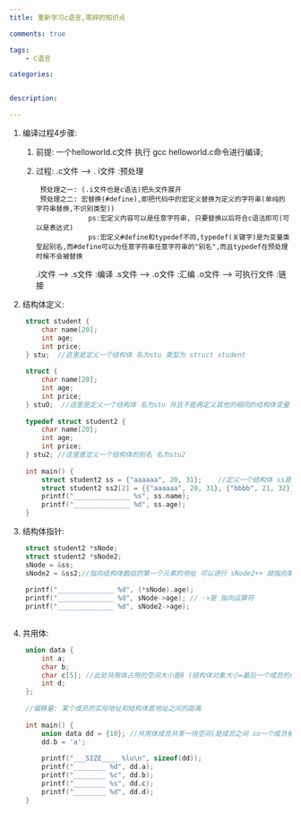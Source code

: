 ```yaml
---
title: 重新学习c语言,零碎的知识点 

comments: true    

tags: 
    - C语言

categories: 


description: 

---
```


1. 编译过程4步骤:

    1. 前提: 一个helloworld.c文件 执行 gcc helloworld.c命令进行编译;
    2. 过程: 
        .c文件 --> . i文件   :预处理
        
            预处理之一: (.i文件也是c语法)把头文件展开 
            预处理之二: 宏替换(#define),即把代码中的宏定义替换为定义的字符串(单纯的字符串替换,不识别类型))
                        ps:宏定义内容可以是任意字符串, 只要替换以后符合c语法即可(可以是表达式)
                        ps:宏定义#define和typedef不同,typedef(关键字)是为变量类型起别名,而#define可以为任意字符串任意字符串的"别名",而且typedef在预处理时候不会被替换
                
        .i文件 --> .s文件   :编译
        .s文件 --> .o文件   :汇编
        .o文件 --> 可执行文件 :链接

<!--more-->

2. 结构体定义:

```c
    struct student {
        char name[20];
        int age;
        int price;
    } stu;  //这里是定义一个结构体 名为stu 类型为 struct student
    
    struct {
        char name[20];
        int age;
        int price;
    } stuO;  //这里是定义一个结构体 名为stu 并且不能再定义其他的相同的结构体变量
    
    typedef struct student2 {
        char name[20];
        int age;
        int price;
    } stu2; //这里是定义一个结构体的别名 名为stu2
    
    int main() {
        struct student2 ss = {"aaaaaa", 20, 31};    //定义一个结构体 ss是结构体的引用
        struct student2 ss2[2] = {{"aaaaaa", 20, 31}, {"bbbb", 21, 32}}; //定义一个结构体数组
        printf("______________ %s", ss.name);
        printf("______________ %d", ss.age);
    }
```

3. 结构体指针:

```c
    struct student2 *sNode;
    struct student2 *sNode2;
    sNode = &ss;
    sNode2 = &ss2;//指向结构体数组的第一个元素的地址 可以进行 sNode2++ 就指向第二个元素
    
    printf("______________ %d", (*sNode).age);
    printf("______________ %d", sNode->age); // ->是 指向运算符
    printf("______________ %d", sNode2->age); 
    
```

4. 共用体:

```c 
    union data {
        int a;
        char b;
        char c[5]; //此处共用体占用的空间大小是8 (结构体对象大小=最后一个成员的偏移量+最后一个成员的大小+末尾填充字节数), 见 内存对齐机制 http://blog.csdn.net/fb2058/article/details/15502071
        int d;
    };
    
    //偏移量: 某个成员的实际地址和结构体首地址之间的距离
    
    int main() {
        union data dd = {10}; //共用体成员共享一块空间(是成员之间 so一个成员被赋值,其他的成员跟着变)
        dd.b = 'a';
    
        printf("___SIZE____ %lu\n", sizeof(dd));
        printf("________ %d", dd.a);
        printf("________ %c", dd.b);
        printf("________ %s", dd.c);
        printf("________ %d", dd.d);
    }

```